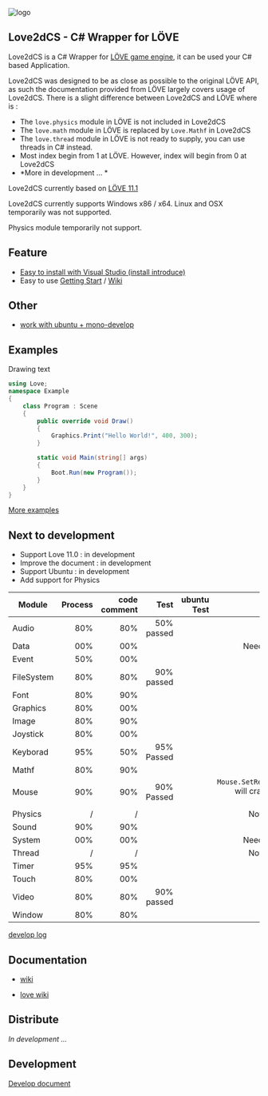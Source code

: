 
![logo](https://github.com/endlesstravel/Love2dCS/raw/master/img/logo.png "logo") 

Love2dCS - C# Wrapper for LÖVE
---
Love2dCS is a C# Wrapper for [LÖVE game engine](https://love2d.org/), it can be used your C# based Application. 

Love2dCS was designed to be as close as possible to the original LÖVE API, as such the documentation provided from LÖVE largely covers usage of Love2dCS. There is a slight difference between Love2dCS and LÖVE where is :

* The `love.physics` module in LÖVE is not included in Love2dCS
* The `love.math` module in LÖVE is replaced by `Love.Mathf` in Love2dCS
* The `love.thread` module in LÖVE is not ready to supply, you can use threads in C# instead.
* Most index begin from 1 at LÖVE. However, index will begin from 0 at Love2dCS
* *More in development ... *

Love2dCS currently based on [LÖVE 11.1](https://love2d.org/wiki/11.1)

Love2dCS currently supports Windows x86 / x64. Linux and OSX temporarily was not supported.

Physics module temporarily not support.

Feature
---

* [Easy to install with Visual Studio (install introduce)](README-Install.md)
* Easy to use [Getting Start](README-getting-started.md) / [Wiki](https://github.com/endlesstravel/Love2dCS/wiki)

Other
---

* [work with ubuntu + mono-develop](develop.md)

Examples
---

Drawing text
``` C#
using Love;
namespace Example
{
    class Program : Scene
    {
        public override void Draw()
        {
            Graphics.Print("Hello World!", 400, 300);
        }

        static void Main(string[] args)
        {
            Boot.Run(new Program());
        }
    }
}
```
[More examples](README-getting-started.md#more-examples)

Next to development
---
 - Support Love 11.0 : in development
 - Improve the document : in development
 - Support Ubuntu : in development
 - Add support for Physics

| Module        | Process | code comment   |     Test      |   ubuntu Test    | Remark         |
| ------------- |--------:|---------------:|--------------:|----------------:| --------------:|
| Audio         | 80%     |      80%       |  50% passed   |                 |                |
| Data          | 00%     |      00%       |               |                 | Need to binding               |
| Event         | 50%     |      00%       |               |                 |                |
| FileSystem    | 80%     |      80%       |  90% passed   |                 | [detail](Module-devlop-log.md#filesystem)           |
| Font          | 80%     |      90%       |               |                 |                |
| Graphics      | 80%     |      00%       |               |                 |                |
| Image         | 80%     |      90%       |               |                 |                |
| Joystick      | 80%     |      00%       |               |                 |                |
| Keyborad      | 95%     |      50%       |   95% Passed  |                 | [detail](Module-devlop-log.md#keyboard)               |
| Mathf         | 80%     |      90%       |               |                 |                |
| Mouse         | 90%     |      90%       |   90% Passed  |                 |   `Mouse.SetRelativeMode` will crash, need to repair               |
| Physics       |  /      |      /         |               |                 | Not supported               |
| Sound         | 90%     |      90%       |               |                 |                |
| System        | 00%     |      00%       |               |                 | Need to binding               |
| Thread        |   /     |        /       |               |                 | Not supported               |
| Timer         | 95%     |      95%       |               |                 |                |
| Touch         | 80%     |      00%       |               |                 |                |
| Video         | 80%     |      80%       |   90% passed  |                 |                |
| Window        | 80%     |      80%       |               |                 |                |

[develop log](Module-devlop-log.md)

Documentation
---
* [wiki](https://github.com/endlesstravel/Love2dCS/wiki)

* [love wiki](https://love2d.org/wiki/love)

Distribute
---
*In development ...*

Development
---
[Develop document](develop.md)
